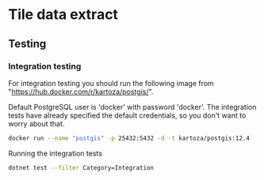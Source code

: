 # Tile data extract


## Testing



### Integration testing

For integration testing you should run the following image from "https://hub.docker.com/r/kartoza/postgis/".

Default PostgreSQL user is 'docker' with password 'docker'. The integration tests have already specified the default credentials, so you don't want to worry about that.

```sh
docker run --name "postgis" -p 25432:5432 -d -t kartoza/postgis:12.4
```

Running the integration tests

```sh
dotnet test --filter Category=Integration
```
